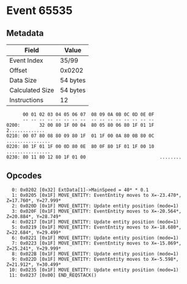 # Event 65535

## Metadata

| Field           | Value    |
|-----------------|----------|
| Event Index     | 35/99    |
| Offset          | 0x0202   |
| Data Size       | 54 bytes |
| Calculated Size | 54 bytes |
| Instructions    | 12       |

```
      00 01 02 03 04 05 06 07  08 09 0A 0B 0C 0D 0E 0F
      -- -- -- -- -- -- -- --  -- -- -- -- -- -- -- --
0200:       32 00 80 1F 00 04  80 05 80 06 80 1F 01 1F    2.............
0210: 00 07 80 08 80 09 80 1F  01 1F 00 0A 80 0B 80 0C  ................
0220: 80 1F 01 1F 00 0D 80 0E  80 0F 80 1F 01 1F 00 10  ................
0230: 80 11 80 12 80 1F 01 00                           ........        
```

## Opcodes

```
  0: 0x0202 [0x32] ExtData[1]->MainSpeed = 40* * 0.1
  1: 0x0205 [0x1F] MOVE_ENTITY: EventEntity moves to X=-23.470*, Z=17.760*, Y=27.999*
  2: 0x020D [0x1F] MOVE_ENTITY: Update entity position (mode=1)
  3: 0x020F [0x1F] MOVE_ENTITY: EventEntity moves to X=-20.564*, Z=20.884*, Y=28.749*
  4: 0x0217 [0x1F] MOVE_ENTITY: Update entity position (mode=1)
  5: 0x0219 [0x1F] MOVE_ENTITY: EventEntity moves to X=-18.680*, Z=22.684*, Y=29.499*
  6: 0x0221 [0x1F] MOVE_ENTITY: Update entity position (mode=1)
  7: 0x0223 [0x1F] MOVE_ENTITY: EventEntity moves to X=-15.869*, Z=25.241*, Y=29.999*
  8: 0x022B [0x1F] MOVE_ENTITY: Update entity position (mode=1)
  9: 0x022D [0x1F] MOVE_ENTITY: EventEntity moves to X=-5.598*, Z=21.912*, Y=30.499*
 10: 0x0235 [0x1F] MOVE_ENTITY: Update entity position (mode=1)
 11: 0x0237 [0x00] END_REQSTACK()
```
